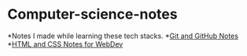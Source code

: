 # Computer-science-notes
*Notes I made while learning these tech stacks.
*[Git and GitHub Notes](https://github.com/Bhardwaj0412/Computer-science-notes/blob/main/Git%20and%20GitHub%20notes.pdf)
*[HTML and CSS Notes for WebDev](https://github.com/Bhardwaj0412/Computer-science-notes/blob/main/WebDev%20Notes.pdf)
